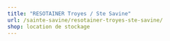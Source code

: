 ```yaml
---
title: "RESOTAINER Troyes / Ste Savine"
url: /sainte-savine/resotainer-troyes-ste-savine/
shop: location de stockage
---
```

